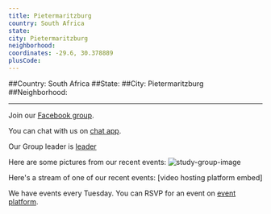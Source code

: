 ```yaml
---
title: Pietermaritzburg
country: South Africa
state: 
city: Pietermaritzburg
neighborhood: 
coordinates: -29.6, 30.378889
plusCode:
---
```


##Country: South Africa
##State: 
##City: Pietermaritzburg
##Neighborhood: 
*****
Join our [Facebook group](https://www.facebook.com/groups/free.code.camp.pietermaritzburg).

You can chat with us on [chat app]().

Our Group leader is [leader]()

Here are some pictures from our recent events:
![study-group-image]()

Here's a stream of one of our recent events:
[video hosting platform embed]

We have events every Tuesday. You can RSVP for an event on [event platform]().
